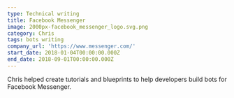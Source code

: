 ```yaml
---
type: Technical writing
title: Facebook Messenger
image: 2000px-facebook_messenger_logo.svg.png
category: Chris
tags: bots writing
company_url: 'https://www.messenger.com/'
start_date: 2018-01-04T00:00:00.000Z
end_date: 2018-09-01T00:00:00.000Z
---
```


Chris helped create tutorials and blueprints to help developers build bots for Facebook Messenger.
